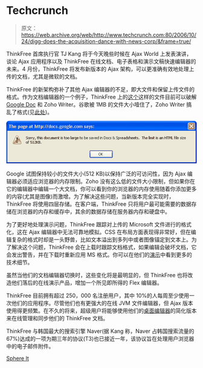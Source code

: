# Techcrunch

> 原文：<https://web.archive.org/web/http://www.techcrunch.com:80/2006/10/24/digg-does-the-acquisition-dance-with-news-corp/&frame=true/>

ThinkFree 首席执行官 TJ Kang 将于今天晚些时候在 Ajax World 上发表演讲，谈论 Ajax 应用程序以及 ThinkFree 在线文档、电子表格和演示文稿快速编辑器的未来。4 月份，ThinkFree 将发布新版本的 Ajax 架构，可以更准确有效地处理上传的文档，尤其是微软的文档。

ThinkFree 的新架构弥补了其他 Ajax 编辑器的不足，即大文件和保留上传文件的格式。作为文档编辑器的一个例子，ThinkFree 上的[这个](https://web.archive.org/web/20070320214751/http://www.thinkfree.com/fileview.tfo?method=callFileView&filemasterno=747287&filekey=npvz5nmu0o)这样的文件目前可以破解 [Google Doc](https://web.archive.org/web/20070320214751/http://www.techcrunch.com/2006/10/10/google-docs-spreadsheets-launches/) 和 Zoho Writer。谷歌被 1MB 的文件大小噎住了，Zoho Writer 搞乱了格式(见[此处](https://web.archive.org/web/20070320214751/http://writer.zoho.com/public/nickg/BottomLine0401041))。

![googledocerr.png](img/4e883b6cd5254125c34b2984ee9fdf9f.png)

Google 试图保持较小的文件大小(512 KB)以保持广泛的可访问性，因为 Ajax 编辑器必须适应浏览器的内存限制。Zoho 没有这么低的文件大小限制，但如果你在它的编辑器中编辑一个大文档，你可以看到你的浏览器的内存使用随着你添加更多的内容(尤其是图像)而激增。为了解决这些问题，当新版本完全实现时，ThinkFree 将使用四层存储。在客户端，ThinkFree 只将用户最可能需要的数据存储在浏览器的内存和缓存中，其余的数据存储在服务器内存和硬盘中。

为了更好地处理演示问题，ThinkFree 跟踪对上传的 Microsoft 文件进行的格式化，这在 Ajax 编辑器中无法可靠地模拟。CSS 在布局方面表现得非常好，但在编辑复杂的格式时却是一头野兽，比如文本溢出到多列中或者图像锚定到文本上。为了解决这个问题，ThinkFree 会在上载时跟踪文档格式，如果编辑会破坏文档，它会发出警告，并在下载时重新应用 MS 格式。你可以在他们的[演示](https://web.archive.org/web/20070320214751/http://www.thinkfree.com/fileview.tfo?method=callFileView&filemasterno=746878&filekey=pkaw0lrvq5)中看到更多的技术细节。

虽然当他们的文档编辑器切换时，这些变化将是最明显的，但 ThinkFree 也将改造他们落后的在线演示产品，增加一个所见即所得的 Flex 编辑器。

ThinkFree 目前拥有超过 250，000 名注册用户，其中 10%的人每周至少使用一次他们的应用程序。尽管他们也有更强大的在线 JVM 文件编辑器，但 Ajax 版本使用得更频繁。在不久的将来，超级用户将能够使用他们的[桌面编辑器](https://web.archive.org/web/20070320214751/http://product.thinkfree.com/desktop/)的简化版本来在线管理和同步他们的 ThinkFree 文档。

ThinkFree 与韩国最大的搜索引擎 Naver(据 Kang 称，Naver 占韩国搜索流量的 67%)达成的一项为期三年的协议(T3)也已接近一年，该协议旨在处理用户浏览器中的电子邮件附件。

[Sphere It](https://web.archive.org/web/20070320214751/http://www.sphere.com/search?q=sphereit:http://www.techcrunch.com/2007/03/20/thinkfree-apps-to-get-bigger-and-better/ "Related Blogs & Articles")